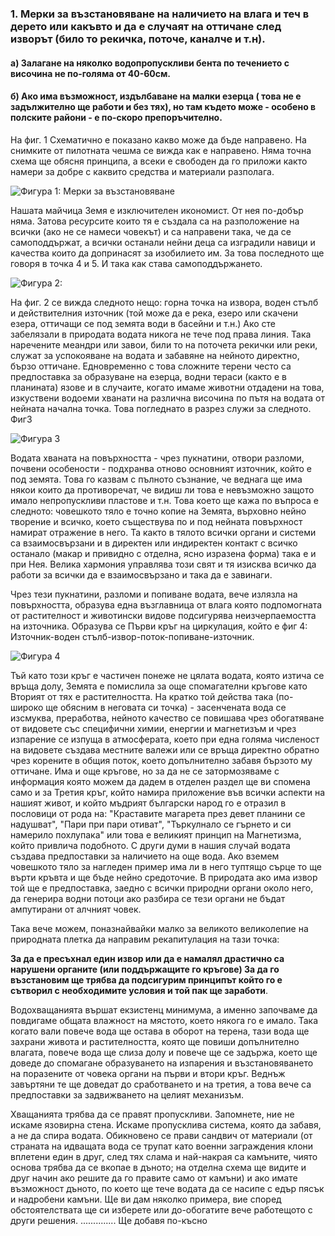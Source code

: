 ### 1. Мерки за възстановяване на наличието на влага и теч в дерето или какъвто и да е случаят на оттичане след изворът (било то рекичка, поточе, каналче и т.н).
#### а) Залагане на няколко водопропускливи бента по течението с височина не по-голяма от 40-60см. 
#### б) Ако има възможност, издълбаване на малки езерца ( това не е задължително ще работи и без тях), но там където може - особено в полските райони - е по-скоро препоръчително.

На фиг. 1 Схематично е показано какво може да бъде направено. На снимките от пилотната чешма се вижда как е направено. Няма точна схема ще обясня принципа, а всеки е свободен да го приложи както намери за добре с каквито средства и материали разполага.

![Фигура 1: Мерки за възстановяване](https://via.placeholder.com/600x350 "Фигура 1")

Нашата майчица Земя е изключителен икономист. От нея по-добър няма. Затова ресурсите които тя е създала са на разположение на всички (ако не се намеси човекът) и са направени така, че да се самоподдържат, а всички останали нейни деца са изградили навици и качества които да допринасят за изобилието им. За това последното ще говоря в точка 4 и 5. И така как става самоподдържането.

![Фигура 2: ](https://via.placeholder.com/600x350 "Фигура 2")

На фиг. 2 се вижда следното нещо: горна точка на извора, воден стълб и действителния източник (той може да е река, езеро или скачени езера, оттичащи се под земята води в басейни и т.н.) Ако сте забелязали в природата водата никога не тече под права линия. Така наречените меандри или завои, били то на поточета рекички или реки, служат за успокояване на водата и забавяне на нейното директно, бързо оттичане. Едновременно с това сложните терени често са предпоставка за образуване на езерца, водни тераси (както е в планината) язове и в случаите, когато имаме животни отдадени на това, изкуствени водоеми хванати на различна височина по пътя на водата от нейната начална точка. Това погледнато в разрез служи за следното. Фиг3

![Фигура 3](https://via.placeholder.com/600x350 "Фигура 3")

Водата хваната на повърхността - чрез пукнатини, отвори разломи, почвени особености - подхранва отново основният източник, който е под земята. Това го казвам с пълното съзнание, че веднага ще има някои които да противоречат, че видиш ли това е невъзможно защото имало непропускливи пластове и т.н. Това което ще кажа по въпроса е следното: човешкото тяло е точно копие на Земята, върховно нейно творение и всичко, което съществува по и под нейната повърхност намират отражение в него. Та както в тялото всички органи и системи са взаимосвързани и в директен или индиректен контакт с всичко останало (макар и привидно с отделна, ясно изразена форма) така е и при Нея. Велика хармония управлява този свят и тя изисква всичко да работи за всички да е взаимосвързано и така да е завинаги.

Чрез тези пукнатини, разломи и попиване водата, вече излязла на повърхността, образува една възглавница от влага която подпомогната от растителност и животински видове подсигурява неизчерпаемостта на източника. Образува се Първи кръг на циркулация, който е фиг 4: Източник-воден стълб-извор-поток-попиване-източник.

![Фигура 4](https://via.placeholder.com/600x350 "Фигура 4")

Тъй като този кръг е частичен понеже не цялата водата, която изтича се връща долу, Земята е помислила за още спомагателни кръгове като Вторият от тях е растителността. На кратко той действа така (по-широко ще обясним в неговата си точка) - засенчената вода се изсмуква, преработва, нейното качество се повишава чрез обогатяване от видовете със специфични химии, енергии и магнетизъм и чрез изпарение се изпуща в атмосферата, което при една голяма численост на видовете създава местните валежи или се връща директно обратно чрез корените в общия поток, което допълнително забавя бързото му оттичане. Има и още кръгове, но за да не се затормозяваме с информация която можем да дадем в отделен раздел ще ви спомена само и за Третия кръг, който намира приложение във всички аспекти на нашият живот, и който мъдрият български народ го е отразил в пословици от рода на: "Краставите магарета през девет планини се надушват", "Пари при пари отиват", "Търкулнало се гърнето и си намерило похлупака" или това е великият принцип на Магнетизма, който привлича подобното. С други думи в нашия случай водата създава предпоставки за наличието на още вода. Ако вземем човешкото тяло за нагледен пример има ли в него туптящо сърце то ще върти кръвта и ще бъде нейно средоточие. В природата ако има извор той ще е предпоставка, заедно с всички природни органи около него, да генерира водни потоци ако разбира се тези органи не бъдат ампутирани от алчният човек. 

Така вече можем, поназнайвайки малко за великото великолепие на природната плетка да направим рекапитулация на тази точка:

**За да е пресъхнал един извор или да е намалял драстично са нарушени органите (или поддържащите го кръгове) За да го възстановим ще трябва да подсигурим принципът който го е сътворил с необходимите условия и той пак ще заработи**. 

Водохващанията вършат екзистенц минимума, а именно започваме да повдигаме общата влажност на мястото, което някога го е имало. Така когато вали повече вода ще остава в оборот на терена, тази вода ще захрани живота и растителността, която ще повиши допълнително влагата, повече вода ще слиза долу и повече ще се задържа, което ще доведе до спомагане образуването на изпарения и възстановяването на поразените от човека органи на първи и втори кръг. Веднъж завъртяни те ще доведат до сработването и на третия, а това вече са предпоставки за задвижването на целият механизъм.   

Хващанията трябва да се правят пропускливи. Запомнете, ние не искаме язовирна стена. Искаме пропусклива система, която да забавя, а не да спира водата. Обикновено се прави сандвич от материали (от страната на идващата вода се трупат като военни заграждения клони вплетени един в друг, след тях слама и най-накрая са камъните, чиято основа трябва да се вкопае в дъното; на отделна схема ще видите и друг начин ако решите да го правите само от камъни) и ако имате възможност дъното, по което ще тече водата да се насипе с едър пясък и надробени камъни.  Ще ви дам няколко примера, вие според обстоятелствата ще си изберете или до-обогатите вече работещото с други решения. ..............
Ще добавя по-късно
